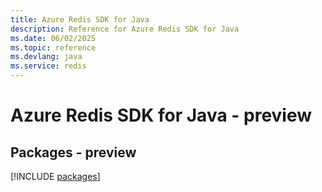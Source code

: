 ```yaml
---
title: Azure Redis SDK for Java
description: Reference for Azure Redis SDK for Java
ms.date: 06/02/2025
ms.topic: reference
ms.devlang: java
ms.service: redis
---
```

# Azure Redis SDK for Java - preview
## Packages - preview
[!INCLUDE [packages](redis-index.md)]